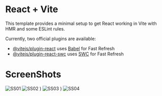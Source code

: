# React + Vite

This template provides a minimal setup to get React working in Vite with HMR and some ESLint rules.

Currently, two official plugins are available:

- [@vitejs/plugin-react](https://github.com/vitejs/vite-plugin-react/blob/main/packages/plugin-react/README.md) uses [Babel](https://babeljs.io/) for Fast Refresh
- [@vitejs/plugin-react-swc](https://github.com/vitejs/vite-plugin-react-swc) uses [SWC](https://swc.rs/) for Fast Refresh

# ScreenShots

![SS01](https://github.com/himxnshutripathi/Motato---Eat-without-worries/assets/55108251/c1d80451-9ac5-43c4-ae39-b1bd6ae5a573)
![SS02](https://github.com/himxnshutripathi/Motato---Eat-without-worries/assets/55108251/9f335bdd-445e-4ed4-befc-60ceef77f267)
)
![SS03](https://github.com/himxnshutripathi/Motato---Eat-without-worries/assets/55108251/8a6e7d39-60af-4d2b-b901-d89fc888b2cd)
)
![SS04](https://github.com/himxnshutripathi/Motato---Eat-without-worries/assets/55108251/3e1bcbbe-2423-4beb-a9e1-c6128970d262)

